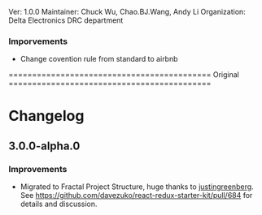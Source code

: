 Ver: 1.0.0
Maintainer: Chuck Wu, Chao.BJ.Wang, Andy Li
Organization: Delta Electronics DRC department

### Imporvements
* Change covention rule from standard to airbnb

=========================================== Original ===========================================

Changelog
=========

3.0.0-alpha.0
-------------

### Improvements
* Migrated to Fractal Project Structure, huge thanks to [justingreenberg](https://github.com/justingreenberg). See https://github.com/davezuko/react-redux-starter-kit/pull/684 for details and discussion.
